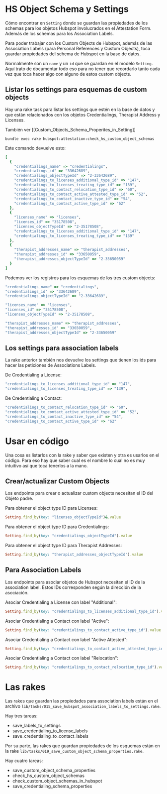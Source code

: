 # HS Object Schema y Settings

Cómo encontrar en `Setting` donde se guardan las propiedades de los schemas para los objetos Hubspot involucrados en el Attestation Form. Además de los schemas para los Association Labels.

Para poder trabajar con los Custom Objects de Hubspot, además de las Association Labels (para Personal References y Custom Objects), toca guardar propiedades del schema de Hubspot en la base de datos.

Normalmente son un `name` y un `id` que se guardan en el modelo `Setting`. Aquí trato de documentar todo eso para no tener que recordarlo tanto cada vez que toca hacer algo con alguno de estos custom objects.

## Listar los settings para esquemas de custom objects

Hay una rake task para listar los settings que estén en la base de datos y que están relacionados con los objetos Credentialings, Therapist Address y Licenses.

También ver [[Custom_Objects_Schema_Properites_in_Setting]]

```
bundle exec rake hubspot:attestation:check_hs_custom_object_schemas
```

Este comando devuelve esto:
```ruby
[
  {
    "credentialings_name" => "credentialings",
    "credentialings_id" => "33642689",
    "credentialings_objectTypeId" => "2-33642689",
    "credentialings_to_licenses_additional_type_id" => "147",
    "credentialings_to_licenses_treating_type_id" => "139",
    "credentialings_to_contact_relocation_type_id" => "60",
    "credentialings_to_contact_active_attested_type_id" => "52",
    "credentialings_to_contact_inactive_type_id" => "54",
    "credentialings_to_contact_active_type_id" => "62"
  },
  {
    "licenses_name" => "licenses",
    "licenses_id" => "35178508",
    "licenses_objectTypeId" => "2-35178508",
    "credentialings_to_licenses_additional_type_id" => "147",
    "credentialings_to_licenses_treating_type_id" => "139"
  },
  {
    "therapist_addresses_name" => "therapist_addresses",
    "therapist_addresses_id" => "33650059",
    "therapist_addresses_objectTypeId" => "2-33650059"
  }
]
```

Podemos ver los registros para los esquemas de los tres custom objects:
```ruby
"credentialings_name" => "credentialings",
"credentialings_id" => "33642689",
"credentialings_objectTypeId" => "2-33642689",

"licenses_name" => "licenses",
"licenses_id" => "35178508",
"licenses_objectTypeId" => "2-35178508",

"therapist_addresses_name" => "therapist_addresses",
"therapist_addresses_id" => "33650059",
"therapist_addresses_objectTypeId" => "2-33650059"
```

## Los settings para association labels

La rake anterior también nos devuelve los settings que tienen los ids para hacer las peticiones de Associations Labels.

De Credentialing a License:
```ruby
"credentialings_to_licenses_additional_type_id" => "147",
"credentialings_to_licenses_treating_type_id" => "139",
```

De Credentialing a Contact:
```ruby
"credentialings_to_contact_relocation_type_id" => "60",
"credentialings_to_contact_active_attested_type_id" => "52",
"credentialings_to_contact_inactive_type_id" => "54",
"credentialings_to_contact_active_type_id" => "62"
```

# Usar en código

Una cosa es listarlos con la rake y saber que existen y otra es usarlos en el código. Para eso hay que saber cual es el nombre lo cual no es muy intuitivo así que toca tenerlos a la mano.

## Crear/actualizar Custom Objects

Los endpoints para crear o actualizar custom objects necesitan el ID del Objeto padre.

Para obtener el object type ID para Licenses:
```ruby
Setting.find_by(key: "licenses_objectTypeId")&.value
```

Para obtener el object type ID para Credentialings:
```ruby
Setting.find_by(key: "credentialings_objectTypeId").value
```

Para obtener el object type ID para Therapist Addresses:
```ruby
Setting.find_by(key: "therapist_addresses_objectTypeId").value
```

## Para Association Labels

Los endpoints para asociar objetos de Hubspot necesitan el ID de la association label. Estos IDs corresponden según la dirección de la asociación.

Asociar Credentialing a License con label "Additional":
```ruby
Setting.find_by(key: "credentialings_to_licenses_additional_type_id").value
```

Asociar Credentialing a Contact con label "Active":
```ruby
Setting.find_by(key: "credentialings_to_contact_active_type_id").value
```

Asociar Credentialing a Contact con label "Active Attested":
```ruby
Setting.find_by(key: "credentialings_to_contact_active_attested_type_id").value
```

Asociar Credentialing a Contact con label "Relocation":
```ruby
Setting.find_by(key: "credentialings_to_contact_relocation_type_id").value
```


# Las rakes

Las rakes que guardan las propiedades para association labels están en el archivo `lib/tasks/015_save_hubspot_association_labels_to_settings.rake`.

Hay tres tareas:

- save_labels_to_settings
- save_credentialing_to_license_labels
- save_credentialing_to_contact_labels

Por su parte, las rakes que guardan propiedades de los esquemas están en la rake `lib/tasks/019_save_custom_object_schema_properties.rake`.

Hay cuatro tareas:

- save_custom_object_schema_properties
- check_hs_custom_object_schemas
- check_custom_object_schemas_in_hubspot
- save_credentialing_schema_properties